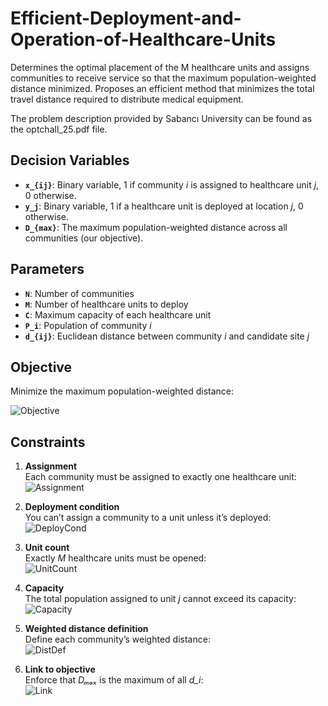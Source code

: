 # Efficient-Deployment-and-Operation-of-Healthcare-Units
Determines the optimal placement of the M healthcare units and assigns communities to receive service so that the maximum population-weighted distance minimized. Proposes an efficient method that minimizes the total travel distance required to distribute medical equipment.

The problem description provided by Sabancı University can be found as the optchall_25.pdf file. 

## Decision Variables

- **`x_{ij}`**: Binary variable, 1 if community *i* is assigned to healthcare unit *j*, 0 otherwise.  
- **`y_j`**: Binary variable, 1 if a healthcare unit is deployed at location *j*, 0 otherwise.  
- **`D_{max}`**: The maximum population-weighted distance across all communities (our objective).

## Parameters

- **`N`**: Number of communities  
- **`M`**: Number of healthcare units to deploy  
- **`C`**: Maximum capacity of each healthcare unit  
- **`P_i`**: Population of community *i*  
- **`d_{ij}`**: Euclidean distance between community *i* and candidate site *j*  

## Objective

Minimize the maximum population-weighted distance:
  
![Objective](https://latex.codecogs.com/svg.image?\min%20D_{max})

## Constraints

1. **Assignment**  
   Each community must be assigned to exactly one healthcare unit:  
   ![Assignment](https://latex.codecogs.com/svg.image?\sum_{j=1}^N%20x_{ij}%20%3D%201%2C%20\forall%20i\in\{1,\dots,N\})

2. **Deployment condition**  
   You can’t assign a community to a unit unless it’s deployed:  
   ![DeployCond](https://latex.codecogs.com/svg.image?x_{ij}\le%20y_j%2C%20\forall%20i,j\in\{1,\dots,N\})

3. **Unit count**  
   Exactly *M* healthcare units must be opened:  
   ![UnitCount](https://latex.codecogs.com/svg.image?\sum_{j=1}^N%20y_j%20%3D%20M)

4. **Capacity**  
   The total population assigned to unit *j* cannot exceed its capacity:  
   ![Capacity](https://latex.codecogs.com/svg.image?\sum_{i=1}^N%20P_i%20x_{ij}\le%20C\,y_j%2C%20\forall%20j)

5. **Weighted distance definition**  
   Define each community’s weighted distance:  
   ![DistDef](https://latex.codecogs.com/svg.image?d_i\ge%20x_{ij}\,P_i\,d_{ij}\,,\;\forall\;i,j)

6. **Link to objective**  
   Enforce that *Dₘₐₓ* is the maximum of all *d_i*:  
   ![Link](https://latex.codecogs.com/svg.image?d_i\le%20D_{max}\,,\;\forall\;i)
